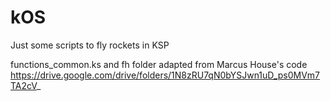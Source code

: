 # kOS

Just some scripts to fly rockets in KSP

functions_common.ks and fh folder adapted from Marcus House's code https://drive.google.com/drive/folders/1N8zRU7qN0bYSJwn1uD_ps0MVm7TA2cV_